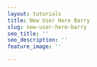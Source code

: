 ```yaml
---
layout: tutorials
title: New User Here Barry
slug: new-user-here-barry
seo_title: ''
seo_description: ''
feature_image: ''

---
```


